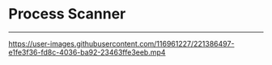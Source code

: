 # Process Scanner
---

https://user-images.githubusercontent.com/116961227/221386497-e1fe3f36-fd8c-4036-ba92-23463ffe3eeb.mp4
